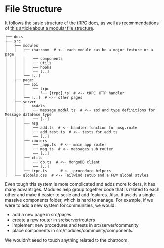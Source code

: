 # File Structure
It follows the basic structure of the [tRPC docs](https://trpc.io/docs/nextjs/setup#recommended-file-structure),
as well as recommendations of [this article about a modular file structure](https://dev.to/vadorequest/a-2021-guide-about-structuring-your-next-js-project-in-a-flexible-and-efficient-way-472).
```
├── docs
├── src
│   ├── modules
│   │   ├── chatroom  # <-- each module can be a mojor feature or a page
│   │   │   ├── components
│   │   │   ├── utils
│   │   │   ├── hooks
│   │   │   └── [..]
│   │   └── [..]
│   ├── pages
│   │   ├── api
│   │   │   └── trpc
│   │   │       └── [trpc].ts  # <-- tRPC HTTP handler
│   │   └── [..]  # <-- other pages
│   ├── server
│   │   ├── models
│   │   │   ├── message.model.ts  # <-- zod and type definitions for Message database type
│   │   │   └── [..]
│   │   ├── msg
│   │   │   ├── add.ts  # <-- handler function for msg.route
│   │   │   ├── add.test.ts  # <-- tests for add.ts
│   │   │   └── [..]
│   │   ├── routers
│   │   │   ├── _app.ts  # <-- main app router
│   │   │   ├── msg.ts  # <-- messages sub router
│   │   │   └── [..]
│   │   ├── utils
│   │   │   ├── db.ts  # <-- MongoDB client
│   │   │   └── [..]
│   │   └── trpc.ts      # <-- procedure helpers
│   └── globals.css  # <-- Tailwind setup and a FEW global styles
```
Even tough this system is more complicated and adds more folders, it has many advantages. Modules help group together 
code that is related to each other and make it easier to scale and add features. Also, it avoids a single massive
components folder, which is hard to manage.
For example, if we were to add a new system for communities, we would:
* add a new page in src/pages
* create a new router in src/server/routers
* implement new procedures and tests in src/server/community
* place components in src/modules/community/components.

We wouldn't need to touch anything related to the chatroom.